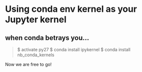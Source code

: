 Using conda env kernel as your Jupyter kernel    
============================
when conda betrays you...    
-------------------------------------------------


> $ activate py27
> $ conda install ipykernel
> $ conda install nb_conda_kernels

Now we are free to go!
